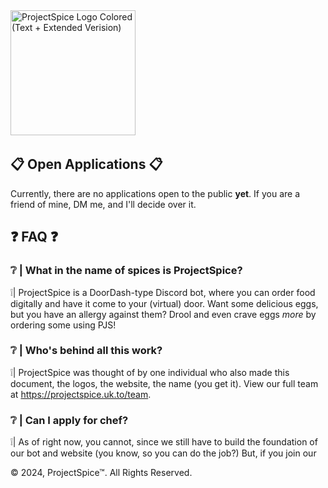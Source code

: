 <img src="https://github.com/user-attachments/assets/2d5a7def-8d35-42b4-bed4-4519cf4f8131" alt="ProjectSpice Logo Colored (Text + Extended Verision)" width="200px" height=auto>
&nbsp;&nbsp;&nbsp;&nbsp;&nbsp;&nbsp;&nbsp;


## 📋 Open Applications 📋
Currently, there are no applications open to the public **yet**. If you are a friend of mine, DM me, and I'll decide over it.

## ❓ FAQ ❓

### ❔ | What in the name of spices is ProjectSpice?
❕| ProjectSpice is a DoorDash-type Discord bot, where you can order food digitally and have it come to your (virtual) door. Want some delicious eggs, but you have an allergy against them? Drool and even crave eggs *more* by ordering some using PJS!

### ❔ | Who's behind all this work? 
❕| ProjectSpice was thought of by one individual who also made this document, the logos, the website, the name (you get it). View our full team at https://projectspice.uk.to/team.

### ❔ | Can I apply for chef?
❕| As of right now, you cannot, since we still have to build the foundation of our bot and website (you know, so you can do the job?) But, if you join our 

© 2024, ProjectSpice™. All Rights Reserved.
